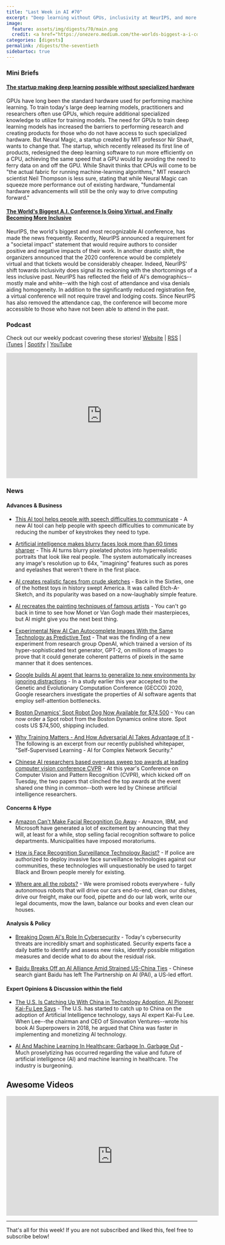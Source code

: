 ```yaml
---
title: "Last Week in AI #70"
excerpt: "Deep learning without GPUs, inclusivity at NeurIPS, and more!"
image:
  feature: assets/img/digests/70/main.png
  credit: <a href="https://onezero.medium.com/the-worlds-biggest-a-i-conference-is-going-virtual-and-finally-becoming-more-inclusive-81dc5ff554ec"> IBM Research / Flickr </a>
categories: [digests]
permalink: /digests/the-seventieth
sidebartoc: true
---
```


### Mini Briefs

#### [The startup making deep learning possible without specialized hardware](https://www.technologyreview.com/2020/06/18/1003989/ai-deep-learning-startup-neural-magic-uses-cpu-not-gpu/)

GPUs have long been the standard hardware used for performing machine learning. To train today's large deep learning models, practitioners and researchers often use GPUs, which require additional specialized knowledge to utilize for training models. The need for GPUs to train deep learning models has increased the barriers to performing research and creating products for those who do not have access to such specialized hardware. But Neural Magic, a startup created by MIT professor Nir Shavit, wants to change that. The startup, which recently released its first line of products, redesigned the deep learning software to run more efficiently on a CPU, achieving the same speed that a GPU would by avoiding the need to ferry data on and off the GPU. While Shavit thinks that CPUs will come to be "the actual fabric for running machine-learning algorithms," MIT research scientist Neil Thompson is less sure, stating that while Neural Magic can squeeze more performance out of existing hardware, "fundamental hardware advancements will still be the only way to drive computing forward."

#### [The World's Biggest A.I. Conference Is Going Virtual, and Finally Becoming More Inclusive](https://onezero.medium.com/the-worlds-biggest-a-i-conference-is-going-virtual-and-finally-becoming-more-inclusive-81dc5ff554ec)

NeurIPS, the world's biggest and most recognizable AI conference, has made the news frequently. Recently, NeurIPS announced a requirement for a "societal impact" statement that would require authors to consider positive and negative impacts of their work. In another drastic shift, the organizers announced that the 2020 conference would be completely virtual and that tickets would be considerably cheaper. Indeed, NeurIPS' shift towards inclusivity does signal its reckoning with the shortcomings of a less inclusive past. NeurIPS has reflected the field of AI's demographics--mostly male and white--with the high cost of attendance and visa denials aiding homogeneity. In addition to the significantly reduced registration fee, a virtual conference will not require travel and lodging costs. Since NeurIPS has also removed the attendance cap, the conference will become more accessible to those who have not been able to attend in the past.


### Podcast

Check out our weekly podcast covering these stories!
[Website](https://aitalk.podbean.com) \|
[RSS](https://feed.podbean.com/aitalk/feed.xml) \|
[iTunes](https://podcasts.apple.com/us/podcast/lets-talk-ai/id1502782720) \|
[Spotify](https://open.spotify.com/show/17HiNdxcoKJLLNibIAyUch) \|
[YouTube](https://www.youtube.com/channel/UCKARTq-t5SPMzwtft8FWwnA)
<iframe title="Let's Talk AI" id="multi_iframe" class="podcast_embed"
 src="https://www.podbean.com/media/player/multi?playlist=http%3A%2F%2Fplaylist.podbean.com%2F7703921%2Fplaylist_multi.xml&vjs=1&kdsowie31j4k1jlf913=4975ccdd28d39e38bf5a1ccaf0c6ca4337fa996b&size=430&skin=9&episode_list_bg=%23ffffff&bg_left=%23000000&bg_mid=%230c5056&bg_right=%232a1844&podcast_title_color=%23c4c4c4&episode_title_color=%23ffffff&auto=0&share=1&fonts=Helvetica&download=0&rtl=0&show_playlist_recent_number=10&pbad=1"
 scrolling="yes" allowfullscreen="" width="100%" height="330" frameborder="0"></iframe>

### News
#### Advances & Business

* [This AI tool helps people with speech difficulties to communicate](https://thenextweb.com/neural/2020/06/17/this-ai-tool-helps-people-with-speech-difficulties-to-communicate/) - A new AI tool can help people with speech difficulties to communicate by reducing the number of keystrokes they need to type.

* [Artificial intelligence makes blurry faces look more than 60 times sharper](https://techxplore.com/news/2020-06-artificial-intelligence-blurry-sharper.html) - This AI turns blurry pixelated photos into hyperrealistic portraits that look like real people. The system automatically increases any image's resolution up to 64x, "imagining" features such as pores and eyelashes that weren't there in the first place.

* [AI creates realistic faces from crude sketches](https://techxplore.com/news/2020-06-ai-realistic-crude.html) - Back in the Sixties, one of the hottest toys in history swept America. It was called Etch-A-Sketch, and its popularity was based on a now-laughably simple feature.

* [AI recreates the painting techniques of famous artists](https://www.engadget.com/ai-recreates-painting-techniques-of-famous-artists-022923128.html) - You can't go back in time to see how Monet or Van Gogh made their masterpieces, but AI might give you the next best thing.

* [Experimental New AI Can Autocomplete Images With the Same Technology as Predictive Text](https://www.adweek.com/creativity/experimental-new-ai-can-autocomplete-images-with-the-same-technology-as-predictive-text/) - That was the finding of a new experiment from research group OpenAI, which trained a version of its hyper-sophisticated text generator, GPT-2, on millions of images to prove that it could generate coherent patterns of pixels in the same manner that it does sentences.

* [Google builds AI agent that learns to generalize to new environments by ignoring distractions](https://venturebeat.com/2020/06/18/google-builds-ai-agent-that-learns-to-generalize-to-new-environments-by-ignoring-distractions/) - In a study earlier this year accepted to the Genetic and Evolutionary Computation Conference (GECCO) 2020, Google researchers investigate the properties of AI software agents that employ self-attention bottlenecks.

* [Boston Dynamics' Spot Robot Dog Now Available for $74,500](https://spectrum.ieee.org/automaton/robotics/industrial-robots/boston-dynamics-spot-robot-dog-now-available) - You can now order a Spot robot from the Boston Dynamics online store. Spot costs US $74,500, shipping included.

* [Why Training Matters - And How Adversarial AI Takes Advantage of It](https://securityboulevard.com/2020/06/why-training-matters-and-how-adversarial-ai-takes-advantage-of-it/) - The following is an excerpt from our recently published whitepaper, "Self-Supervised Learning - AI for Complex Network Security."

* [Chinese AI researchers based overseas sweep top awards at leading computer vision conference CVPR](https://www.scmp.com/tech/science-research/article/3089570/chinese-ai-researchers-based-overseas-sweep-top-awards) - At this year's Conference on Computer Vision and Pattern Recognition (CVPR), which kicked off on Tuesday, the two papers that clinched the top awards at the event shared one thing in common--both were led by Chinese artificial intelligence researchers.

#### Concerns & Hype

* [Amazon Can't Make Facial Recognition Go Away](https://www.bloomberg.com/opinion/articles/2020-06-15/amazon-can-t-make-facial-recognition-go-away) - Amazon, IBM, and Microsoft have generated a lot of excitement by announcing that they will, at least for a while, stop selling facial recognition software to police departments. Municipalities have imposed moratoriums.

* [How is Face Recognition Surveillance Technology Racist?](https://www.aclu.org/news/privacy-technology/how-is-face-recognition-surveillance-technology-racist/) - If police are authorized to deploy invasive face surveillance technologies against our communities, these technologies will unquestionably be used to target Black and Brown people merely for existing.

* [Where are all the robots?](https://techcrunch.com/2020/06/14/where-are-all-the-robots/) - We were promised robots everywhere - fully autonomous robots that will drive our cars end-to-end, clean our dishes, drive our freight, make our food, pipette and do our lab work, write our legal documents, mow the lawn, balance our books and even clean our houses.

#### Analysis & Policy

* [Breaking Down AI's Role In Cybersecurity](https://www.informationsecuritybuzz.com/articles/breaking-down-ais-role-in-cybersecurity/) - Today's cybersecurity threats are incredibly smart and sophisticated. Security experts face a daily battle to identify and assess new risks, identify possible mitigation measures and decide what to do about the residual risk.

* [Baidu Breaks Off an AI Alliance Amid Strained US-China Ties](https://www.wired.com/story/baidu-breaks-ai-alliance-strained-us-china-ties/) - Chinese search giant Baidu has left The Partnership on AI (PAI), a US-led effort.

#### Expert Opinions & Discussion within the field

* [The U.S. Is Catching Up With China in Technology Adoption, AI Pioneer Kai-Fu Lee Says](https://time.com/5851734/kai-fu-lee-ai-us-catching-up-to-china/) - The U.S. has started to catch up to China on the adoption of Artificial Intelligence technology, says AI expert Kai-Fu Lee. When Lee--the chairman and CEO of Sinovation Ventures--wrote his book AI Superpowers in 2018, he argued that China was faster in implementing and monetizing AI technology.

* [AI And Machine Learning In Healthcare: Garbage In, Garbage Out](https://www.forbes.com/sites/jeffgorke/2020/06/18/ai-and-machine-learning-in-healthcare-garbage-in-garbage-out/) - Much proselytizing has occurred regarding the value and future of artificial intelligence (AI) and machine learning in healthcare. The industry is burgeoning.

## Awesome Videos

<iframe width="560" height="315" src="https://www.youtube.com/embed/gSTBJPUOXYg" frameborder="0" allow="accelerometer; autoplay; encrypted-media; gyroscope; picture-in-picture" allowfullscreen></iframe>

<hr>

That's all for this week! If you are not subscribed and liked this, feel free to subscribe below!
